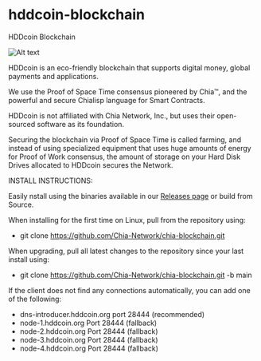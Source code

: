 # hddcoin-blockchain
 HDDcoin Blockchain

![Alt text](https://hddcoin.org/wp-content/uploads/2021/07/hdd_coin_logo_website_75.png)

HDDcoin is an eco-friendly blockchain that supports digital money, global payments and applications.

We use the Proof of Space Time consensus pioneered by Chia™, and the powerful and secure Chialisp language for Smart Contracts.

HDDcoin is not affiliated with Chia Network, Inc., but uses their open-sourced software as its foundation.

Securing the blockchain via Proof of Space Time is called farming, and instead of using specialized equipment that uses huge amounts of energy for Proof of Work consensus, the amount of storage on your Hard Disk Drives allocated to HDDcoin secures the Network.


INSTALL INSTRUCTIONS:

Easily nstall using the binaries available in our [Releases page](https://github.com/HDDcoin-Network/hddcoin-blockchain/releases) or build from Source.

When installing for the first time on Linux, pull from the repository using:

- git clone https://github.com/Chia-Network/chia-blockchain.git

When upgrading, pull all latest changes to the repository since your last install using:

- git clone https://github.com/Chia-Network/chia-blockchain.git -b main


If the client does not find any connections automatically, you can add one of the following:

- dns-introducer.hddcoin.org port 28444 (recommended)
-	node-1.hddcoin.org Port 28444 (fallback)
-	node-2.hddcoin.org Port 28444 (fallback)
-	node-3.hddcoin.org Port 28444 (fallback)
-	node-4.hddcoin.org Port 28444 (fallback)

